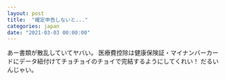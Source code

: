 ```yaml
---
layout: post
title:  "確定申告しないと..."
categories: japan
date: "2021-03-03 00:00:00"
---
```


あー書類が散乱していてヤバい。
医療費控除は健康保険証・マイナンバーカードにデータ紐付けてチョチョイのチョイで完結するようにしてくれい！
だるいんじゃい。
